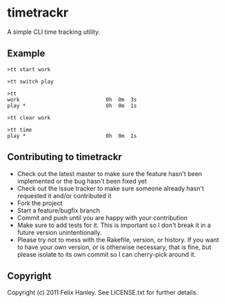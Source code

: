 # timetrackr

A simple CLI time tracking utility.

## Example

    >tt start work

    >tt switch play

    >tt
    work                            0h  0m  3s
    play *                          0h  0m  1s

    >tt clear work

    >tt time
    play *                          0h  0m  1s



## Contributing to timetrackr

* Check out the latest master to make sure the feature hasn't been implemented or the bug hasn't been fixed yet
* Check out the issue tracker to make sure someone already hasn't requested it and/or contributed it
* Fork the project
* Start a feature/bugfix branch
* Commit and push until you are happy with your contribution
* Make sure to add tests for it. This is important so I don't break it in a future version unintentionally.
* Please try not to mess with the Rakefile, version, or history. If you want to have your own version, or is otherwise necessary, that is fine, but please isolate to its own commit so I can cherry-pick around it.


## Copyright

Copyright (c) 2011 Felix Hanley. See LICENSE.txt for
further details.
